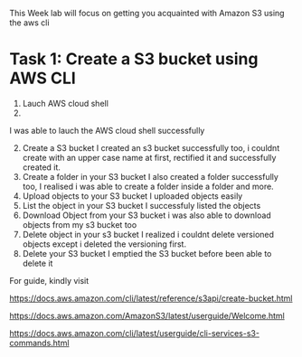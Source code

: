 This Week lab will focus on getting you acquainted with Amazon S3 using the aws cli

# Task 1: Create a S3 bucket using AWS CLI

1. Lauch AWS cloud shell
2. 
 I was able to lauch the AWS cloud shell successfully
 
2. Create a S3 bucket 
I created an s3 bucket successfully too, i couldnt create with an upper case name at first, rectified it and successfully created it.
3. Create a folder in your S3 bucket
I also created a folder successfully too, I realised i was able to create a folder inside a folder and more.
4. Upload objects to your S3 bucket
I uploaded objects easily
5. List the object in your S3 bucket
I successfuly listed the objects
6. Download Object from your S3 bucket
i was also able to download objects from my s3 bucket too
7. Delete object in your s3 bucket
I realized i couldnt delete versioned objects except i deleted the versioning first.
8. Delete your S3 bucket
I emptied the S3 bucket before been able to delete it 




For guide, kindly visit

https://docs.aws.amazon.com/cli/latest/reference/s3api/create-bucket.html

https://docs.aws.amazon.com/AmazonS3/latest/userguide/Welcome.html

https://docs.aws.amazon.com/cli/latest/userguide/cli-services-s3-commands.html
